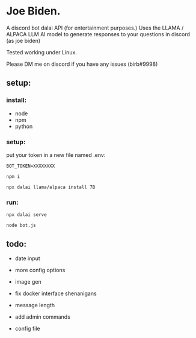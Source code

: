 # Joe Biden.

A discord bot dalai API (for entertainment purposes.)
Uses the LLAMA / ALPACA LLM AI model to generate responses to your questions in discord (as joe biden)

Tested working under Linux.

Please DM me on discord if you have any issues (birb#9998)

## setup:

### install:

- node
- npm
- python

### setup:
put your token in a new file named .env:

```
BOT_TOKEN=XXXXXXXX
```

```
npm i

npx dalai llama/alpaca install 7B
```

### run:

```
npx dalai serve

node bot.js
```

## todo:

- date input

- more config options

- image gen

- fix docker interface shenanigans

- message length

- add admin commands

- config file
